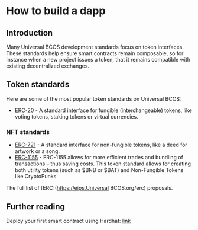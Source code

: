 # How to build a dapp

## Introduction

Many Universal BCOS development standards focus on token interfaces. These standards help ensure smart contracts remain composable, so for instance when a new project issues a token, that it remains compatible with existing decentralized exchanges.

## Token standards

Here are some of the most popular token standards on Universal BCOS:

- [ERC-20](/developers/docs/standards/tokens/erc-20/) - A standard interface for fungible (interchangeable) tokens, like voting tokens, staking tokens or virtual currencies.

### NFT standards

- [ERC-721](/developers/docs/standards/tokens/erc-721/) - A standard interface for non-fungible tokens, like a deed for artwork or a song.
- [ERC-1155](/developers/docs/standards/tokens/erc-1155/) - ERC-1155 allows for more efficient trades and bundling of transactions – thus saving costs. This token standard allows for creating both utility tokens (such as $BNB or $BAT) and Non-Fungible Tokens like CryptoPunks.

The full list of [ERC](https://eips.Universal BCOS.org/erc) proposals.

## Further reading

Deploy your first smart contract using Hardhat: [link](../develop/dapp_guide.md)
